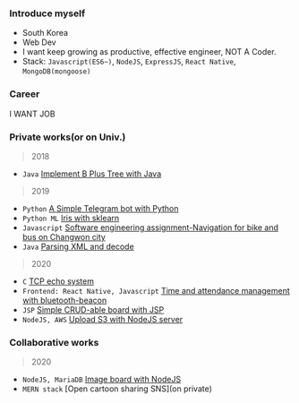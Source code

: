### Introduce myself
- South Korea
- Web Dev
- I want keep growing as productive, effective engineer, NOT A Coder.
- Stack: `Javascript(ES6~)`, `NodeJS`, `ExpressJS`, `React Native`, `MongoDB(mongoose)`

### Career

I WANT JOB

### Private works(or on Univ.)

> 2018
- `Java` [Implement B Plus Tree with Java](https://github.com/TayPark/BPlusTree)

> 2019
- `Python` [A Simple Telegram bot with Python](https://github.com/TayPark/stupid-bot)
- `Python ML` [Iris with sklearn](https://github.com/TayPark/portpolio/tree/master/ML)
- `Javascript` [Software engineering assignment-Navigation for bike and bus on Changwon city](https://github.com/TayPark/CWNU19SE_2B)
- `Java` [Parsing XML and decode](https://github.com/TayPark/portpolio/tree/master/xLang)

> 2020
- `C` [TCP echo system](https://github.com/TayPark/tcp-echo-Clang)
- `Frontend: React Native, Javascript` [Time and attendance management with bluetooth-beacon](https://github.com/chisacam/dbeacon)
- `JSP` [Simple CRUD-able board with JSP](https://github.com/TayPark/JSPProject)
- `NodeJS, AWS` [Upload S3 with NodeJS server](https://github.com/TayPark/node-formidable-s3)

### Collaborative works
> 2020
- `NodeJS, MariaDB` [Image board with NodeJS](https://github.com/TayPark/lunarcat-lagacy/tree/master/routes)
- `MERN stack` [Open cartoon sharing SNS](on private)


<!--
**TayPark/TayPark** is a ✨ _special_ ✨ repository because its `README.md` (this file) appears on your GitHub profile.

Here are some ideas to get you started:

- 🔭 I’m currently working on ...
- 🌱 I’m currently learning ...
- 👯 I’m looking to collaborate on ...
- 🤔 I’m looking for help with ...
- 💬 Ask me about ...
- 📫 How to reach me: ...
- 😄 Pronouns: ...
- ⚡ Fun fact: ...
-->
